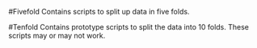#Fivefold
  Contains scripts to split up data in five folds.

#Tenfold
  Contains prototype scripts to split the data into 10 folds. These scripts may or may not work.
